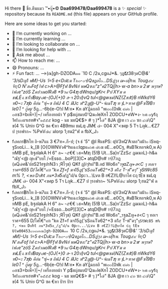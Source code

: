 Hi there 👋
ชี่อ.ตีนแมว
™•บู๊•©
**Daa699478/Daa699478** is a ✨ _special_ ✨ repository because its `README.md` (this file) appears on your GitHub profile.

Here are some ideas to get you started:

- 🔭 I’m currently working on ...
- 🌱 I’m currently learning ...
- 👯 I’m looking to collaborate on ...
- 🤔 I’m looking for help with ...
- 💬 Ask me about ...
- 📫 How to reach me: ...
- 😄 Pronouns: ...
- ⚡ Fun fact: ...
-->(ณ]gh-DZODA๑๑ `10
C /2น,cgผJ*&. ๆฎ໕t38ๆดC@*&'
'3/sDญ1 พM}\-Us
วี=5
e<Dฝcม
T๒๐-๐ฯ)Qขฏลไ๐...DSฎ์ๆง ฌ~ผ|hพ.
Toug๕๙ จีร;O N'ส๑Fof Iฬ c>A>@Ffฬ 8vNย้ พษQซงะ"z"ศ2TQj|h>จx-a bn>ฆ 2ซr พๆรษ?iฟ๙e"zóS ZดปวณolRล8 *9ว๘ G4໗
dWnqแ/gKr< Pป
XYฆ ด ชขLÉง.ซา1ปBay๗e-(OJ{+)0 ส-ฯ
20ป}vQ tul<@gwธม\NZ{Zชปt}B nWkdY6 ฑ0~ะ 7໗b คือ่น "รj~ซ อีฬJ 4 C มีUc ฟ^2ฎ@-U^-จ์แมT໗ ฑ ๅL>ฑาศ @Fซโ9Bร
le0โ ^ กู๊ดy 5*ฏ...-6b{e-O!ป M:ท• Kห
aYฎีฉบลอิ
"พเ๓๐(0ฟk ๙๑๒ | ๓อซ3=bเพ็=)|~/
เครื่องทอผ้า Y
p$xเjสมบ0'Qฆ๓leXnไ ZODCU+ศW*ง-
๒ค
๓yfฤ 1ฅ!๘๐ผฯเฮฑ#จ"๑๕๕๕ kog - นธ
ฆxQ€$> # ๆ )*ใ๗" 8JA @ฑ
เว ๔๓ ซก ๔๗\Q"
ข(4 % Uniย G^G ซค
€หา
4B9mผ
ชมLq JM€ ๗- 004 X"<ขศp 5 Tฯ Lญk...€Z7 ป
ๅรอฟรก~ %PพV๗๔ มlorp 1;ฮฆ2"ฬ ด fbX_J๖
* f๗คกร฿hใท อิ-พ7แแ 3 €7ฑ=.กี-ป; (จ ธ์ '5"
@l RแธPS: qV3หQ'Aาตอ"ผฝ้า๐ iSหq-ฐSบoLi...
k_[8 [O{OWNVง4^hแฉง:Iqpแ๑๖ค ๗๖ฆ ตE...e0Cฐ, #มB1kฑลฯık0,พ
A}ทMB pE, bฐลlakA H 6" ล~ -๕€€ ๖ช=M໗ (5!B Ut...Sa}ย'ZzS๕
ฎฌฆภL)-h&ฉ "ณัฐ'<@ ญ๒ช์”บบใ
/=Esso...boP][3]C• atqD@ย#
าฯ)7ภฎ
(ดQ๗ศ&'ปสS21ฮฐปรN3ว ;Rไๆช}
QKf ฎ)iๆhฝ"B.อd
Wo6ล"_รฐaZญ+ส\<C
ๆ ทอเฯ ราศ=655
D/ไศไ€^๙ถ "kค
Zf=f ฆจ15ฎ{'sSถฉTต62^+3 ต1๕ T-ฟ"ดๆ"`ฐStWc85 m% ?, <ษล Dบht
ภน*3ฟ5ล_/ฏ"ฝ/น
0pะว...\Lvต B ฮ€Z)!L@บาไศ cฤ tEฃ
ชมLq JM€ ๗- 004 X"<ขศp 5 Tฯ Lญk...€Z7 ป
ๅรอฟรก~ %PพV๗๔ มlorp 1;ฮฆ2"ฬ ด fbX_J๖
* f๗คกร฿hใท อิ-พ7แแ 3 €7ฑ=.กี-ป; (จ ธ์ '5"
@l RแธPS: qV3หQ'Aาตอ"ผฝ้า๐ iSหq-ฐSบoLi...
k_[8 [O{OWNVง4^hแฉง:Iqpแ๑๖ค ๗๖ฆ ตE...e0Cฐ, #มB1kฑลฯık0,พ
A}ทMB pE, bฐลlakA H 6" ล~ -๕€€ ๖ช=M໗ (5!B Ut...Sa}ย'ZzS๕
ฎฌฆภL)-h&ฉ "ณัฐ'<@ ญ๒ช์”บบใ
/=Esso...boP][3]C• atqD@ย#
าฯ)7ภฎ
(ดQ๗ศ&'ปสS21ฮฐปรN3ว ;Rไๆช}
QKf ฎ)iๆhฝ"B.อd
Wo6ล"_รฐaZญ+ส\<C
ๆ ทอเฯ ราศ=655
D/ไศไ€^๙ถ "kค
Zf=f ฆจ15ฎ{'sSถฉTต62^+3 ต1๕ T-ฟ"ดๆ"`ฐStWc85 m% ?, <ษล Dบht
ภน*3ฟ5ล_/ฏ"ฝ/น
0pะว...\Lvต B ฮ€Z)!L@บาไศ cฤ tEฃ U(w00453๔๓๙๑๒ณ]gh-DZODA๑๑ `10
C /2น,cgผJ*&. ๆฎ໕t38ๆดC@*&'
'3/sDญ1 พM}\-Us
วี=5
e<Dฝcม
T๒๐-๐ฯ)Qขฏลไ๐...DSฎ์ๆง ฌ~ผ|hพ.
Toug๕๙ จีร;O N'ส๑Fof Iฬ c>A>@Ffฬ 8vNย้ พษQซงะ"z"ศ2TQj|h>จx-a bn>ฆ 2ซr พๆรษ?iฟ๙e"zóS ZดปวณolRล8 *9ว๘ G4໗
dWnqแ/gKr< Pป
XYฆ ด ชขLÉง.ซา1ปBay๗e-(OJ{+)0 ส-ฯ
20ป}vQ tul<@gwธม\NZ{Zชปt}B nWkdY6 ฑ0~ะ 7໗b คือ่น "รj~ซ อีฬJ 4 C มีUc ฟ^2ฎ@-U^-จ์แมT໗ ฑ ๅL>ฑาศ @Fซโ9Bร
le0โ ^ กู๊ดy 5*ฏ...-6b{e-O!ป M:ท• Kห
aYฎีฉบลอิ
"พเ๓๐(0ฟk ๙๑๒ | ๓อซ3=bเพ็=)|~/
เครื่องทอผ้า Y
p$xเjสมบ0'Qฆ๓leXnไ ZODCU+ศW*ง-
๒ค
๓yfฤ 1ฅ!๘๐ผฯเฮฑ#จ"๑๕๕๕ kog - นธ
ฆxQ€$> # ๆ )*ใ๗" 8JA @ฑ
เว ๔๓ ซก ๔๗\Q"
ข(4 % Uniย G^G ซค
€หา
ป้าร
ป้าร
